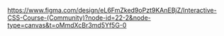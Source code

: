 https://www.figma.com/design/eL6FmZked9oPzt9KAnEBjZ/Interactive-CSS-Course-(Community)?node-id=22-2&node-type=canvas&t=oMmdXcBr3md5Yf5G-0
